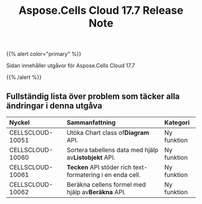 ﻿---
title: Aspose.Cells Cloud 17.7 Release Note
second_title: Aspose.Cells Cloud Documen
type: docs
url: /sv/aspose-cells-cloud-17-7-release-notes/
aliases: [/aspose-cells-for-cloud-17-7-release-notes/]
description: Aspose.Cells Cloud stöder Excel för att skapa, konvertera, sammanfoga, dela, skydda, inre objektoperation och så vidare
weight: 50
---
{{% alert color="primary" %}} 

Sidan innehåller utgåvor för Aspose.Cells Cloud 17.7

{{% /alert %}} 
## **Fullständig lista över problem som täcker alla ändringar i denna utgåva**

|**Nyckel**|**Sammanfattning**|**Kategori**|
|:- |:- |:- |
|CELLSCLOUD-10051| Utöka Chart class of**Diagram** API.|Ny funktion|
|CELLSCLOUD-10060| Sortera tabellens data med hjälp av**Listobjekt** API.|Ny funktion|
|CELLSCLOUD-10061|**Tecken** API stöder rich text-formatering i en enda cell.|Ny funktion|
|CELLSCLOUD-10062| Beräkna cellens formel med hjälp av**Beräkna** API.|Ny funktion|



